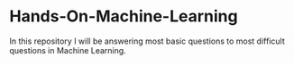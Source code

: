 # Hands-On-Machine-Learning
In this repository I will be answering most basic questions to most difficult questions in Machine Learning.
